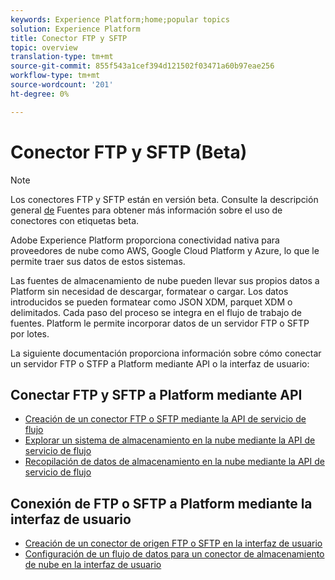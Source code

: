 ```yaml
---
keywords: Experience Platform;home;popular topics
solution: Experience Platform
title: Conector FTP y SFTP
topic: overview
translation-type: tm+mt
source-git-commit: 855f543a1cef394d121502f03471a60b97eae256
workflow-type: tm+mt
source-wordcount: '201'
ht-degree: 0%

---
```



# Conector FTP y SFTP (Beta)

>[!NOTE]
>Los conectores FTP y SFTP están en versión beta. Consulte la descripción general [de](../../home.md#terms-and-conditions) Fuentes para obtener más información sobre el uso de conectores con etiquetas beta.

Adobe Experience Platform proporciona conectividad nativa para proveedores de nube como AWS, Google Cloud Platform y Azure, lo que le permite traer sus datos de estos sistemas.

Las fuentes de almacenamiento de nube pueden llevar sus propios datos a Platform sin necesidad de descargar, formatear o cargar. Los datos introducidos se pueden formatear como JSON XDM, parquet XDM o delimitados. Cada paso del proceso se integra en el flujo de trabajo de fuentes. Platform le permite incorporar datos de un servidor FTP o SFTP por lotes.

La siguiente documentación proporciona información sobre cómo conectar un servidor FTP o STFP a Platform mediante API o la interfaz de usuario:

## Conectar FTP y SFTP a Platform mediante API

- [Creación de un conector FTP o SFTP mediante la API de servicio de flujo](../../tutorials/api/create/cloud-storage/sftp.md)
- [Explorar un sistema de almacenamiento en la nube mediante la API de servicio de flujo](../../tutorials/api/explore/cloud-storage.md)
- [Recopilación de datos de almacenamiento en la nube mediante la API de servicio de flujo](../../tutorials/api/collect/cloud-storage.md)

## Conexión de FTP o SFTP a Platform mediante la interfaz de usuario

- [Creación de un conector de origen FTP o SFTP en la interfaz de usuario](../../tutorials/ui/create/cloud-storage/ftp-sftp.md)
- [Configuración de un flujo de datos para un conector de almacenamiento de nube en la interfaz de usuario](../../tutorials/ui/dataflow/batch/cloud-storage.md)